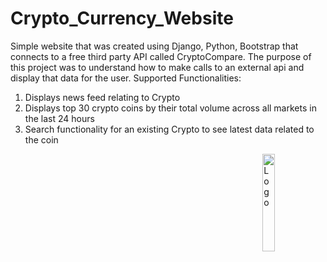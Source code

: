 # Crypto_Currency_Website
 
Simple website that was created using Django, Python, Bootstrap that connects to a free third party API called CryptoCompare.
The purpose of this project was to understand how to make calls to an external api and display that data for the user.
Supported Functionalities:
 1. Displays news feed relating to Crypto
 2. Displays top 30 crypto coins by their total volume across all markets in the last 24 hours
 3. Search functionality for an existing Crypto to see latest data related to the coin

<img alt="Logo" align="right" src="https://create-react-app.dev/img/logo.svg" width="20%" />
